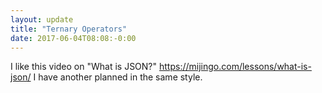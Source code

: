 ```yaml
---
layout: update
title: "Ternary Operators"
date: 2017-06-04T08:08:-0:00
---
```


I like this video on "What is JSON?" https://mijingo.com/lessons/what-is-json/  I have another planned in the same style. 
